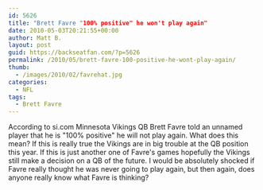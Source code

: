 ```yaml
---
id: 5626
title: "Brett Favre "100% positive" he won't play again"
date: 2010-05-03T20:21:55+00:00
author: Matt B.
layout: post
guid: https://backseatfan.com/?p=5626
permalink: /2010/05/brett-favre-100-positive-he-wont-play-again/
thumb:
  - /images/2010/02/favrehat.jpg
categories:
  - NFL
tags:
  - Brett Favre
---
```


<div class="entry">
  <p>
    According to si.com Minnesota Vikings QB Brett Favre told an unnamed player that he is "100% positive" he will not play again. What does this mean? If this is really true the Vikings are in big trouble at the QB position this year. If this is just another one of Favre's games hopefully the Vikings still make a decision on a QB of the future. I would be absolutely shocked if Favre really thought he was never going to play again, but then again, does anyone really know what Favre is thinking?
  </p>
</div>
